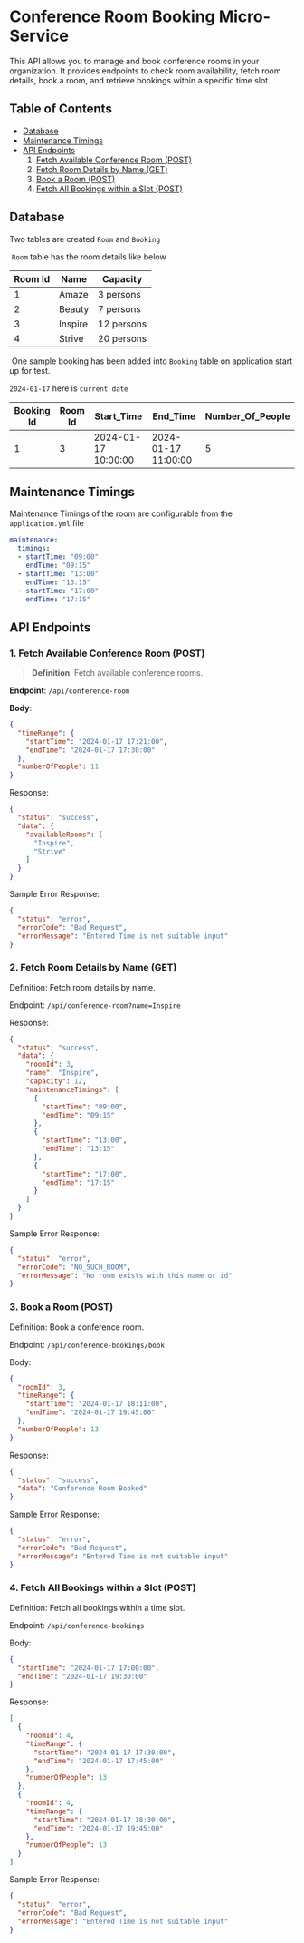 # Conference Room Booking Micro-Service
This API allows you to manage and book conference rooms in your organization. It provides endpoints to check room availability, fetch room details, book a room, and retrieve bookings within a specific time slot.

## Table of Contents
- [Database](#database)
- [Maintenance Timings](#maintenance-timings)
- [API Endpoints](#api-endpoints)
  1. [Fetch Available Conference Room (POST)](#1-fetch-available-conference-room-post)
  2. [Fetch Room Details by Name (GET)](#2-fetch-room-details-by-name-get)
  3. [Book a Room (POST)](#3-book-a-room-post)
  4. [Fetch All Bookings within a Slot (POST)](#4-fetch-all-bookings-within-a-slot-post)

## Database
Two tables are created `Room` and `Booking`

&nbsp;`Room` table has the room details like below

  | Room Id | Name    | Capacity   |
  |---------|---------|------------|
  | 1       | Amaze   | 3 persons  |
  | 2       | Beauty  | 7 persons  |
  | 3       | Inspire | 12 persons |
  | 4       | Strive  | 20 persons |

&nbsp;One sample booking has been added into `Booking` table on application start up for test.

`2024-01-17` here is `current date`

| Booking Id | Room Id | Start_Time          | End_Time            | Number_Of_People |
|------------|---------|---------------------|---------------------|------------------|
| 1          | 3       | 2024-01-17 10:00:00 | 2024-01-17 11:00:00 | 5                |

## Maintenance Timings
Maintenance Timings of the room are configurable from the `application.yml` file

```yml
maintenance:
  timings:
  - startTime: "09:00"
    endTime: "09:15"
  - startTime: "13:00"
    endTime: "13:15"
  - startTime: "17:00"
    endTime: "17:15"
```

## API Endpoints
### 1. Fetch Available Conference Room (POST)
> **Definition**: Fetch available conference rooms.

**Endpoint**: `/api/conference-room`

**Body**:

```json
{
  "timeRange": {
    "startTime": "2024-01-17 17:21:00",
    "endTime": "2024-01-17 17:30:00"
  },
  "numberOfPeople": 11
}
```
Response:

```json
{
  "status": "success",
  "data": {
    "availableRooms": [
      "Inspire",
      "Strive"
    ]
  }
}
```
Sample Error Response:

```json
{
  "status": "error",
  "errorCode": "Bad Request",
  "errorMessage": "Entered Time is not suitable input"
}
```
### 2. Fetch Room Details by Name (GET)
   Definition: Fetch room details by name.

Endpoint: `/api/conference-room?name=Inspire`

Response:

```json
{
  "status": "success",
  "data": {
    "roomId": 3,
    "name": "Inspire",
    "capacity": 12,
    "maintenanceTimings": [
      {
        "startTime": "09:00",
        "endTime": "09:15"
      },
      {
        "startTime": "13:00",
        "endTime": "13:15"
      },
      {
        "startTime": "17:00",
        "endTime": "17:15"
      }
    ]
  }
}
```
Sample Error Response:

```json
{
  "status": "error",
  "errorCode": "NO_SUCH_ROOM",
  "errorMessage": "No room exists with this name or id"
}
```
### 3. Book a Room (POST)
   Definition: Book a conference room.

Endpoint: `/api/conference-bookings/book`

Body:

```json
{
  "roomId": 3,
  "timeRange": {
    "startTime": "2024-01-17 18:11:00",
    "endTime": "2024-01-17 19:45:00"
  },
  "numberOfPeople": 13
}
```
Response:

```json
{
  "status": "success",
  "data": "Conference Room Booked"
}
```
Sample Error Response:

```json
{
  "status": "error",
  "errorCode": "Bad Request",
  "errorMessage": "Entered Time is not suitable input"
}
```
### 4. Fetch All Bookings within a Slot (POST)
   Definition: Fetch all bookings within a time slot.

Endpoint: `/api/conference-bookings`

Body:

```json
{
  "startTime": "2024-01-17 17:00:00",
  "endTime": "2024-01-17 19:30:00"
}
```
Response:

```json
[
  {
    "roomId": 4,
    "timeRange": {
      "startTime": "2024-01-17 17:30:00",
      "endTime": "2024-01-17 17:45:00"
    },
    "numberOfPeople": 13
  },
  {
    "roomId": 4,
    "timeRange": {
      "startTime": "2024-01-17 18:30:00",
      "endTime": "2024-01-17 19:45:00"
    },
    "numberOfPeople": 13
  }
]
```
Sample Error Response:

```json
{
  "status": "error",
  "errorCode": "Bad Request",
  "errorMessage": "Entered Time is not suitable input"
}
```